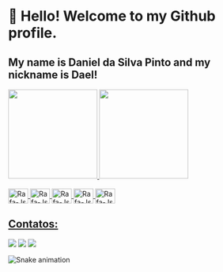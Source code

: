 # 👋 Hello! Welcome to my Github profile.
## My name is Daniel da Silva Pinto and my nickname is Dael!

<div>
<a href="https://github.com/Daelsp">
<img loading="lazy" height="180em" src="https://github-readme-stats.vercel.app/api/top-langs/?username=Daelsp&layout=compact&langs_count=7&theme=dark"/>
<img loading="lazy" height="180em" src="https://github-readme-stats.vercel.app/api?username=Daelsp&show_icons=true&theme=dark&include_all_commits=true&count_private=true"/>
</div>

<div style="display: inline_block"><br>
<img align="center" alt="Rafa-Js" height="30" width="40" src="https://cdn.jsdelivr.net/gh/devicons/devicon/icons/csharp/csharp-original.svg" />
<img align="center" alt="Rafa-Js" height="30" width="40"  src="https://cdn.jsdelivr.net/gh/devicons/devicon/icons/javascript/javascript-original.svg" />
<img align="center" alt="Rafa-Js" height="30" width="40" src="https://cdn.jsdelivr.net/gh/devicons/devicon/icons/python/python-original.svg" />
<img align="center" alt="Rafa-Js" height="30" width="40"  src="https://cdn.jsdelivr.net/gh/devicons/devicon/icons/unity/unity-original.svg" />
<img align="center" alt="Rafa-Js" height="30" width="40" src="https://cdn.jsdelivr.net/gh/devicons/devicon/icons/unrealengine/unrealengine-original.svg" />

## Contatos:
<div>
<a href="https://www.instagram.com/daniel_s_p/" target="_blank"><img loading="lazy" src="https://img.shields.io/badge/-Instagram-%23E4405F?style=for-the-badge&logo=instagram&logoColor=white" target="_blank"></a>
<a href = "mailto:dsilvapinto949@gmail.com"><img loading="lazy" src="https://img.shields.io/badge/Gmail-D14836?style=for-the-badge&logo=gmail&logoColor=white" target="_blank"></a>
<a href="https://www.linkedin.com/in/daniel-da-silva-pinto-31b344255/" target="_blank"><img loading="lazy" src="https://img.shields.io/badge/-LinkedIn-%230077B5?style=for-the-badge&logo=linkedin&logoColor=white" target="_blank"></a>   
</div>
                  
![Snake animation](https://github.com/seu-usuário-aqui/seu-usuário-aqui/blob/output/github-contribution-grid-snake.svg)       
            
          
          
          
          
